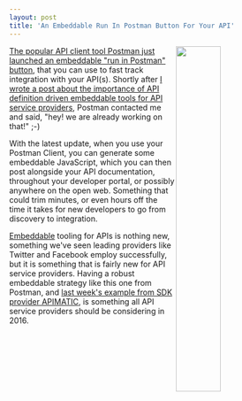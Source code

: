 ```yaml
---
layout: post
title: 'An Embeddable Run In Postman Button For Your API'
---
```

<p><a href="http://blog.getpostman.com/2016/01/28/the-run-in-postman-button-for-improved-documentation/"><img src="http://kinlane-productions.s3.amazonaws.com/api-evangelist-site/blog/postman-run-embeddable-code.png" alt="" width="40%" align="right" /></a></p>
<p><a href="http://blog.getpostman.com/2016/01/28/the-run-in-postman-button-for-improved-documentation/">The popular API client tool Postman just launched an embeddable "run in Postman" button</a>, that you can use to fast track integration with your API(s). Shortly after <a href="http://apievangelist.com/2015/12/19/button-to-run-this-api-in-the-http-api-client-of-my-choice/">I wrote a post about the importance of API definition driven embeddable tools for API service providers</a>, Postman contacted me and said, "hey! we are already working on that!" ;-)</p>
<p>With the latest update, when you use your Postman Client, you can generate some embeddable JavaScript, which you can then post alongside your API documentation, throughout your developer portal, or possibly anywhere on the open web. Something that could trim minutes, or even hours off the time it takes for new developers to go from discovery to integration.</p>
<p><a href="http://embeddable.apievangelist.com">Embeddable</a> tooling for APIs is nothing new, something we've seen leading providers like Twitter and Facebook employ successfully, but it is something that is fairly new for API service providers. Having a robust embeddable strategy like this one from Postman, and <a href="http://apievangelist.com/2016/01/27/embedding-your-language-sdks-in-your-apiary-documentation-using-apimatic/">last week's example from SDK provider APIMATIC</a>, is something all API service providers should be considering in 2016.</p>